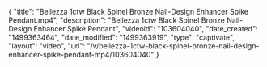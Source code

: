 {
    "title": "Bellezza 1ctw Black Spinel Bronze Nail-Design Enhancer Spike Pendant.mp4",
    "description": "Bellezza 1ctw Black Spinel Bronze Nail-Design Enhancer Spike Pendant",
    "videoid": "103604040",
    "date_created": "1499363464",
    "date_modified": "1499363919",
    "type": "captivate",
    "layout": "video",
    "url": "\/v\/bellezza-1ctw-black-spinel-bronze-nail-design-enhancer-spike-pendant-mp4\/103604040"
}